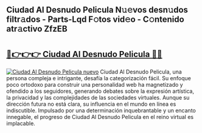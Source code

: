 ## Ciudad Al Desnudo Pelicula N𝚞𝚎vos desn𝚞dos filtr𝚊dos - Parts-Lqd F𝚘tos vid𝚎o - C𝚘ntenido atr𝚊ctivo ZfzEB

# <h2><a href="http://mb3ek4.tromn.icu/?c=Ciudad+Al+Desnudo+Pelicula">🔗👉👉👉 Ciudad Al Desnudo Pelicula 🔗🔗</a></h2>

[![Ciudad Al Desnudo Pelicula nuevo](https://i.imgur.com/pEAQMta.gif)](http://mb3ek4.tromn.icu/?c=Ciudad+Al+Desnudo+Pelicula)
Ciudad Al Desnudo Pelicula, una persona compleja e intrigante, desafía la categorización fácil. Su enfoque poco ortodoxo para construir una personalidad web ha magnetizado y ofendido a los seguidores, generando debates sobre la expresión artística, la privacidad y las complejidades de las sociedades virtuales. Aunque su dirección futura no está clara, su influencia en el mundo en línea es indiscutible. Impulsado por una determinación inquebrantable y un encanto innegable, el progreso de Ciudad Al Desnudo Pelicula en el reino virtual es implacable.
